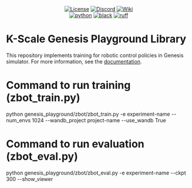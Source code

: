 <div align="center">

[![License](https://img.shields.io/badge/license-MIT-green)](https://github.com/kscalelabs/onshape/blob/main/LICENSE)
[![Discord](https://img.shields.io/discord/1224056091017478166)](https://discord.gg/k5mSvCkYQh)
[![Wiki](https://img.shields.io/badge/wiki-humanoids-black)](https://humanoids.wiki)
<br />
[![python](https://img.shields.io/badge/-Python_3.8-blue?logo=python&logoColor=white)](https://github.com/pre-commit/pre-commit)
[![black](https://img.shields.io/badge/Code%20Style-Black-black.svg?labelColor=gray)](https://black.readthedocs.io/en/stable/)
[![ruff](https://img.shields.io/badge/Linter-Ruff-red.svg?labelColor=gray)](https://github.com/charliermarsh/ruff)
<br />
</div>

# K-Scale Genesis Playground Library

This repository implements training for robotic control policies in Genesis simulator. For more information, see the [documentation]([https://docs.kscale.dev/simulation/genesis](https://docs.kscale.dev/docs/genesis#/)).

# Command to run training (zbot_train.py)
python genesis_playground/zbot/zbot_train.py -e experiment-name --num_envs 1024 --wandb_project project-name --use_wandb True 

# Command to run evaluation (zbot_eval.py)
python genesis_playground/zbot/zbot_eval.py -e experiment-name --ckpt 300 --show_viewer


